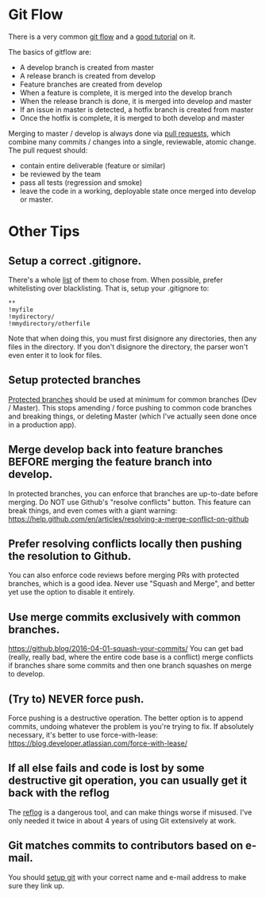 # Git Flow

There is a very common [git flow](https://nvie.com/posts/a-successful-git-branching-model/) and a [good tutorial](https://www.atlassian.com/git/tutorials/comparing-workflows/gitflow-workflow) on it.

The basics of gitflow are:
- A develop branch is created from master
- A release branch is created from develop
- Feature branches are created from develop
- When a feature is complete, it is merged into the develop branch
- When the release branch is done, it is merged into develop and master
- If an issue in master is detected, a hotfix branch is created from master
- Once the hotfix is complete, it is merged to both develop and master

Merging to master / develop is always done via [pull requests](https://www.atlassian.com/git/tutorials/making-a-pull-request), which combine many commits / changes into a single, reviewable, atomic change.  The pull request should:
- contain entire deliverable (feature or similar)
- be reviewed by the team
- pass all tests (regression and smoke)
- leave the code in a working, deployable state once merged into develop or master.

# Other Tips

## Setup a correct .gitignore.
There's a whole [list](https://github.com/github/gitignore) of them to chose from.  When possible, prefer whitelisting over blacklisting.  That is, setup your .gitignore to:

```
**
!myfile
!mydirectory/
!mmydirectory/otherfile
```

Note that when doing this, you must first disignore any directories, then any files in the directory.  If you don't disignore the directory, the parser won't even enter it to look for files.

## Setup protected branches
[Protected branches](https://help.github.com/en/articles/about-protected-branches) should be used at minimum for common branches (Dev / Master).  This stops amending / force pushing to common code branches and breaking things, or deleting Master (which I've actually seen done once in a production app).

## Merge develop back into feature branches BEFORE merging the feature branch into develop. 

In protected branches, you can enforce that branches are up-to-date before merging. Do NOT use Github's "resolve conflicts" button.  This feature can break things, and even comes with a giant warning: https://help.github.com/en/articles/resolving-a-merge-conflict-on-github 

## Prefer resolving conflicts locally then pushing the resolution to Github.

You can also enforce code reviews before merging PRs with protected branches, which is a good idea. Never use "Squash and Merge", and better yet use the option to disable it entirely.

## Use merge commits exclusively with common branches.

https://github.blog/2016-04-01-squash-your-commits/  You can get bad (really, really bad, where the entire code base is a conflict) merge conflicts if branches share some commits and then one branch squashes on merge to develop.

## (Try to) NEVER force push.

Force pushing is a destructive operation.  The better option is to append commits, undoing whatever the problem is you're trying to fix.  If absolutely necessary, it's better to use force-with-lease: https://blog.developer.atlassian.com/force-with-lease/

## If all else fails and code is lost by some destructive git operation, you can usually get it back with the reflog

The [reflog](https://www.atlassian.com/git/tutorials/rewriting-history/git-reflog) is a dangerous tool, and can make things worse if misused.  I've only needed it twice in about 4 years of using Git extensively at work.

## Git matches commits to contributors based on e-mail.

You should [setup git](https://git-scm.com/book/en/v2/Getting-Started-First-Time-Git-Setup) with your correct name and e-mail address to make sure they link up.
